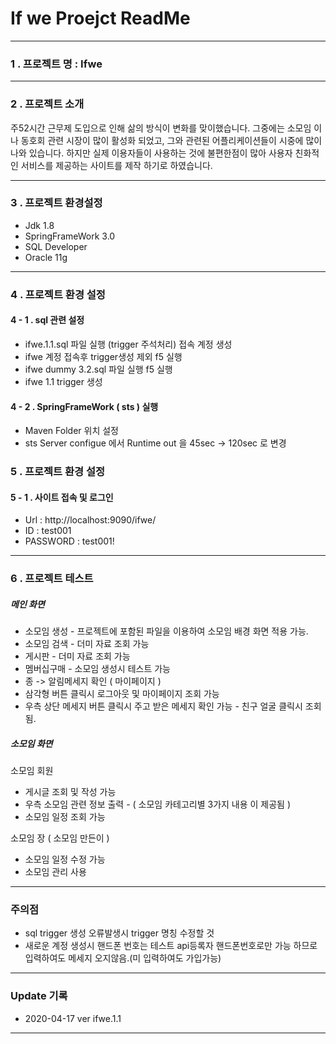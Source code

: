 If we Proejct ReadMe
====================

* * * * *

### 1 . 프로젝트 명 : Ifwe

* * * * *

### 2 . 프로젝트 소개

주52시간 근무제 도입으로 인해 삶의 방식이
변화를 맞이했습니다. 그중에는 소모임 이나 동호회 관련 시장이 많이 활성화
되었고, 그와 관련된 어플리케이션들이 시중에 많이 나와 있습니다. 하지만
실제 이용자들이 사용하는 것에 불편한점이 많아 사용자 친화적인 서비스를
제공하는 사이트를 제작 하기로 하였습니다.

* * * * *

### 3 . 프로젝트 환경설정

-   Jdk 1.8
-   SpringFrameWork 3.0
-   SQL Developer
-   Oracle 11g

* * * * *

### 4 . 프로젝트 환경 설정

#### 4 - 1 . sql 관련 설정

-   ifwe.1.1.sql 파일 실행 (trigger 주석처리) 접속 계정 생성
-   ifwe 계정 접속후 trigger생성 제외 f5 실행
-   ifwe dummy 3.2.sql 파일 실행 f5 실행
-   ifwe 1.1 trigger 생성

#### 4 - 2 . SpringFrameWork ( sts ) 실행

-   Maven Folder 위치 설정
-   sts Server configue 에서 Runtime out 을 45sec -\> 120sec 로 변경

### 5 . 프로젝트 환경 설정

#### 5 - 1 . 사이트 접속 및 로그인

-   Url : http://localhost:9090/ifwe/
-   ID : test001
-   PASSWORD : test001!

* * * * *

### 6 . 프로젝트 테스트

##### 메인 화면

-   소모임 생성 - 프로젝트에 포함된 파일을 이용하여 소모임 배경 화면
    적용 가능.
-   소모임 검색 - 더미 자료 조회 가능
-   게시판 - 더미 자료 조회 가능
-   멤버십구매 - 소모임 생성시 테스트 가능
-   종 -\> 알림메세지 확인 ( 마이페이지 )
-   삼각형 버튼 클릭시 로그아웃 및 마이페이지 조회 가능
-   우측 상단 메세지 버튼 클릭시 주고 받은 메세지 확인 가능 - 친구 얼굴
    클릭시 조회됨.

##### 소모임 화면

소모임 회원

-   게시글 조회 및 작성 가능
-   우측 소모임 관련 정보 출력 - ( 소모임 카테고리별 3가지 내용 이
    제공됨 )
-   소모임 일정 조회 가능

소모임 장 ( 소모임 만든이 )

-   소모임 일정 수정 가능
-   소모임 관리 사용

* * * * *

### 주의점

-   sql trigger 생성 오류발생시 trigger 명칭 수정할 것
-   새로운 계정 생성시 핸드폰 번호는 테스트 api등록자 핸드폰번호로만
    가능 하므로 입력하여도 메세지 오지않음.(미 입력하여도 가입가능)

* * * * *

### Update 기록

-   2020-04-17 ver ifwe.1.1

* * * * *

